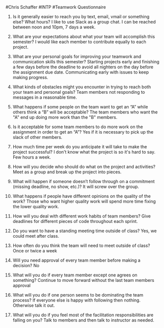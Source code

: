 #Chris Schaffer
#INTP
#Teamwork Questionnaire

1. Is it generally easier to reach you by text, email, vmail or something else?  What hours?
I like to use Slack as a group chat. I can be reached between noon and 10pm, 7 days a week.

2. What are your expectations about what your team will accomplish this semester?
I would like each member to contribute equally to each project. 

3. What are your personal goals for improving your teamwork and communication skills this semester?
Starting projects early and finishing a few days before the deadline to avoid all nighters on the day before the assignment due date. Communicating early with issues to keep making progress.

4. What kinds of obstacles might you encounter in trying to reach both your team and personal goals?
Team members not responding to messages in a reasonable time. 

5. What happens if some people on the team want to get an “A” while others think a “B” will be acceptable?
The team members who want the "A" end up doing more work than the "B" members.

6. Is it acceptable for some team members to do more work on the assignment in order to get an “A”?
Yes if it is necessary to pick up the slack of other members.

7. How much time per week do you anticipate it will take to make the project successful?
I don't know what the project is so it's hard to say. Few hours a week.

8. How will you decide who should do what on the project and activities?
Meet as a group and break up the project into pieces. 

9. What will happen if someone doesn’t follow through on a commitment (missing deadline, no show, etc.)?
It will screw over the group.

10. What happens if people have different opinions on the quality of the work?
Those who want higher quality work will spend more time fixing the lower quality work.

11. How will you deal with different work habits of team members?
Give deadlines for different pieces of code throughout each sprint.

12. Do you want to have a standing meeting time outside of class?
Yes, we could meet after class.

13. How often do you think the team will need to meet outside of class?
Once or twice a week

14. Will you need approval of every team member before making a decision?
No

15. What will you do if every team member except one agrees on something?
Continue to move forward without the last team members approval

16. What will you do if one person seems to be dominating the team process?
If everyone else is happy with following then nothing. Otherwise talk it out.

17. What will you do if you feel most of the facilitation responsibilities are falling on you?
Talk to members and then talk to instructor as needed.
